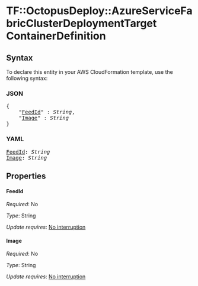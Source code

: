 # TF::OctopusDeploy::AzureServiceFabricClusterDeploymentTarget ContainerDefinition

## Syntax

To declare this entity in your AWS CloudFormation template, use the following syntax:

### JSON

<pre>
{
    "<a href="#feedid" title="FeedId">FeedId</a>" : <i>String</i>,
    "<a href="#image" title="Image">Image</a>" : <i>String</i>
}
</pre>

### YAML

<pre>
<a href="#feedid" title="FeedId">FeedId</a>: <i>String</i>
<a href="#image" title="Image">Image</a>: <i>String</i>
</pre>

## Properties

#### FeedId

_Required_: No

_Type_: String

_Update requires_: [No interruption](https://docs.aws.amazon.com/AWSCloudFormation/latest/UserGuide/using-cfn-updating-stacks-update-behaviors.html#update-no-interrupt)

#### Image

_Required_: No

_Type_: String

_Update requires_: [No interruption](https://docs.aws.amazon.com/AWSCloudFormation/latest/UserGuide/using-cfn-updating-stacks-update-behaviors.html#update-no-interrupt)


